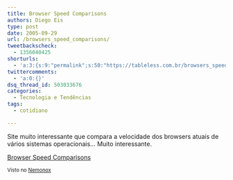 ```yaml
---
title: Browser Speed Comparisons
authors: Diego Eis
type: post
date: 2005-09-29
url: /browsers_speed_comparisons/
tweetbackscheck:
  - 1356040425
shorturls:
  - 'a:3:{s:9:"permalink";s:50:"https://tableless.com.br/browsers_speed_comparisons";s:7:"tinyurl";s:26:"https://tinyurl.com/3edvbfm";s:4:"isgd";s:19:"https://is.gd/ookJjv";}'
twittercomments:
  - 'a:0:{}'
dsq_thread_id: 503033676
categories:
  - Tecnologia e Tendências
tags:
  - cotidiano

---
```

Site muito interessante que compara a velocidade dos browsers atuais de vários sistemas operacionais&#8230; Muito interessante. 

[Browser Speed Comparisons][1] 

<small>Visto no <a href="https://www.nemonox.com/ppp/archives/2005_09.html">Nemonox</a></small>

 [1]: https://www.howtocreate.co.uk/browserSpeed.html
